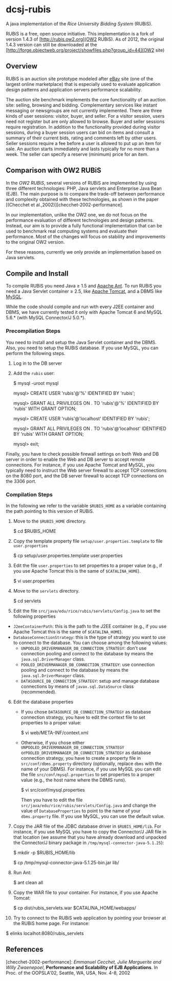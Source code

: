 dcsj-rubis
==========

A java implementation of the _Rice University Bidding System_ (RUBiS).

RUBiS is a free, open source initiative.
This implementation is a fork of version 1.4.3 of [http://rubis.ow2.org](OW2 RUBiS).
As of 2012, the original 1.4.3 version can still be downloaded at the [http://forge.objectweb.org/project/showfiles.php?group_id=44](OW2 site)


## Overview

RUBiS is an auction site prototype modeled after [eBay](http://www.ebay.com/) site (one of the largest online marketplace) that is especially used to evaluate application design patterns and application servers performance scalability.

The auction site benchmark implements the core functionality of an auction site: selling, browsing and bidding.
Complementary services like instant messaging or newsgroups are not currently implemented.
There are three kinds of user sessions: visitor, buyer, and seller.
For a visitor session, users need not register but are only allowed to browse.
Buyer and seller sessions require registration.
In addition to the functionality provided during visitor sessions, during a buyer session users can bid on items and consult a summary of their current bids, rating and comments left by other users.
Seller sessions require a fee before a user is allowed to put up an item for sale.
An auction starts immediately and lasts typically for no more than a week.
The seller can specify a reserve (minimum) price for an item.


## Comparison with OW2 RUBiS
 
In the _OW2 RUBiS_, several versions of RUBiS are implemented by using three different technologies: PHP, Java servlets and Enterprise Java Bean (EJB).
The main purpose is to compare the trade-off between performance and complexity obtained with these technologies, as shown in the paper [(Checchet et al.,2002)][checchet-2002-performance].

In our implementation, unlike the OW2 one, we do not focus on the performance evaluation of different technologies and design patterns.
Instead, our aim is to provide a fully functional implementation that can be used to benchmark real computing systems and evaluate their performance.
Most of the changes will focus on stability and improvements to the original OW2 version.

For these reasons, currently we only provide an implementation based on Java servlets.

## Compile and Install

To compile RUBiS you need Java &ge; 1.5 and [Apache Ant](http://ant.apache.org).
To run RUBiS you need a Java Servlet container &ge; 2.5, like [Apache Tomcat](http://tomcat.apache.org), and a DBMS like [MySQL](http://www.mysql.com).

While the code should compile and run with every J2EE container and DBMS, we have currently tested it only with Apache Tomcat 6 and MySQL 5.6.\* (with MySQL Connector/J 5.0.\*).

### Precompilation Steps

You need to install and setup the Java Servlet container and the DBMS.
Also, you need to setup the RUBiS database.
If you use MySQL, you can perform the following steps.

1. Log in to the DB server

2. Add the `rubis` user:

	$ mysql -uroot mysql

	mysql> CREATE USER 'rubis'@'%' IDENTIFIED BY 'rubis';

	mysql> GRANT ALL PRIVILEGES ON *.* TO 'rubis'@'%' IDENTIFIED BY 'rubis' WITH GRANT OPTION;

	mysql> CREATE USER 'rubis'@'localhost' IDENTIFIED BY 'rubis';

	mysql> GRANT ALL PRIVILEGES ON *.* TO 'rubis'@'localhost' IDENTIFIED BY 'rubis' WITH GRANT OPTION;

	mysql> exit;

Finally, you have to check possible firewall settings on both Web and DB server in order to enable the Web and DB server to accept remote connections.
For instance, if you use Apache Tomcat and MySQL, you typically need to instruct the Web server firewall to accept TCP connections on the 8080 port, and the DB server firewall to accept TCP connections on the 3306 port.

### Compilation Steps

In the following we refer to the variable `$RUBIS_HOME` as a variable containing the path pointing to this version of RUBiS.

1. Move to the `$RUBIS_HOME` directory.

	$ cd $RUBIS_HOME

2. Copy the template property file `setup/user.properties.template` to file `user.properties`

	$ cp setup/user.properties.template user.properties

3. Edit the file `user.properties` to set properties to a proper value (e.g., if you use Apache Tomcat this is the same of `$CATALINA_HOME`).

	$ vi user.properties

4. Move to the `servlets` directory.

	$ cd servlets

5. Edit the file `src/java/edu/rice/rubis/servlets/Config.java` to set the following properties
 * `J2eeContainerPath`: this is the path to the J2EE container (e.g., if you use Apache Tomcat this is the same of `$CATALINA_HOME`).
 * `DatabaseConnectionStrategy`: this is the type of strategy you want to use to connect to the database.
   You can choose among the following values:
   - `UNPOOLED_DRIVERMANAGER_DB_CONNECTION_STRATEGY`: don't use connection pooling and connect to the database by means the `java.sql.DriverManager` class.
   - `POOLED_DRIVERMANAGER_DB_CONNECTION_STRATEGY`: use connection pooling and connect to the database by means the `java.sql.DriverManager` class.
   - `DATASOURCE_DB_CONNECTION_STRATEGY`: setup and manage database connections by means of `javax.sql.DataSource` class (recommended).

6. Edit the database properties
   - If you chose `DATASOURCE_DB_CONNECTION_STRATEGY` as database connection strategy, you have to edit the context file to set properties to a proper value:

     $ vi web/META-INF/context.xml

   - Otherwise, if you chose either `UNPOOLED_DRIVERMANAGER_DB_CONNECTION_STRATEGY` or`POOLED_DRIVERMANAGER_DB_CONNECTION_STRATEGY` as database connection strategy, you have to create a property file in `src/conf/dbms.property` directory (optionally, replace `dbms` with the name of your DBMS).
     For instance, if you use MySQL you can edit the file `src/conf/mysql.properties` to set properties to a proper value (e.g., the host name where the DBMS runs).

	 $ vi src/conf/mysql.properties

     Then you have to edit the file `src/java/edu/rice/rubis/servlets/Config.java` and change the value of `DatabaseProperties` to point to the name of your `dbms.property` file.
     If you use MySQL, you can use the default value.

7. Copy the JAR file of the JDBC database driver in `$RUBIS_HOME/lib`.
   For instance, if you use MySQL you have to copy the Connector/J JAR file in that location (we assume that you have already download and unpacked the Connector/J binary package in `/tmp/mysql-connector-java-5.1.25`):

   $ mkdir -p $RUBIS\_HOME/lib

   $ cp /tmp/mysql-connector-java-5.1.25-bin.jar lib/

8. Run Ant:

	$ ant clean all

9. Copy the WAR file to your container.
   For instance, if you use Apache Tomcat:

   $ cp dist/rubis\_servlets.war $CATALINA\_HOME/webapps/

10. Try to connect to the RUBiS web application by pointing your browser at the RUBiS home page.
    For instance:

   $ elinks localhot:8080/rubis\_servlets


## References

[checchet-2002-performance]: _Emmanuel Cecchet, Julie Marguerite and Willy Zwaenepoel_, __Performance and Scalability of EJB Applications__. In Proc. of the OOPSLA'02, Seattle, WA, USA, Nov. 4-8, 2002
